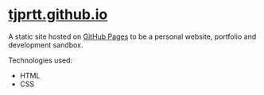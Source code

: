 # [tjprtt.github.io](https://tjprtt.github.io)

A static site hosted on [GitHub Pages](https://pages.github.com/) to be a personal website, portfolio and development sandbox.

Technologies used:
* HTML
* CSS